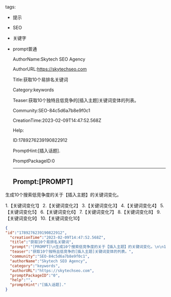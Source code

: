   tags: 
- 提示
- SEO
- 关键字
- prompt普通

  AuthorName:Skytech SEO Agency

  AuthorURL:https://skytechseo.com

  Title:获取10个易排名关键词

  Category:keywords

  Teaser:获取10个独特且低竞争的[插入主题]关键词变体的列表。

  Community:SEO-84c5d6a7b8e9f0c1

  CreationTime:2023-02-09T14:47:52.568Z

  Help:

  ID:1789276239190822912

  PromptHint:[插入话题].

  PromptPackageID:0

  ---

  ## Prompt:[PROMPT]
生成10个搜索低竞争度的关于【插入主题】的关键词变化。

1.【关键词变化1】
2.【关键词变化2】
3.【关键词变化3】
4.【关键词变化4】
5.【关键词变化5】
6.【关键词变化6】
7.【关键词变化7】
8.【关键词变化8】
9.【关键词变化9】
10.【关键词变化10】

  ```json
  {
  "id":"1789276239190822912",
    "creationTime":"2023-02-09T14:47:52.568Z",
    "title":"获取10个易排名关键词",
    "prompt":"[PROMPT]\n生成10个搜索低竞争度的关于【插入主题】的关键词变化。\n\n1.【关键词变化1】\n2.【关键词变化2】\n3.【关键词变化3】\n4.【关键词变化4】\n5.【关键词变化5】\n6.【关键词变化6】\n7.【关键词变化7】\n8.【关键词变化8】\n9.【关键词变化9】\n10.【关键词变化10】",
    "teaser":"获取10个独特且低竞争的[插入主题]关键词变体的列表。",
    "community":"SEO-84c5d6a7b8e9f0c1",
    "authorName":"Skytech SEO Agency",
    "category":"keywords",
    "authorURL":"https://skytechseo.com",
    "promptPackageID":"0",
    "help":"",
    "promptHint":"[插入话题]."
  }
  ```
